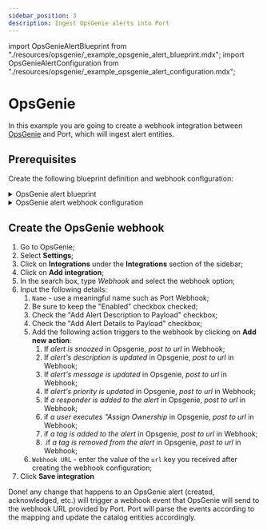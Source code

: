 ```yaml
---
sidebar_position: 3
description: Ingest OpsGenie alerts into Port
---
```


import OpsGenieAlertBlueprint from "./resources/opsgenie/\_example_opsgenie_alert_blueprint.mdx";
import OpsGenieAlertConfiguration from "./resources/opsgenie/\_example_opsgenie_alert_configuration.mdx";

# OpsGenie

In this example you are going to create a webhook integration between [OpsGenie](https://www.atlassian.com/software/opsgenie) and Port, which will ingest alert entities.

## Prerequisites

Create the following blueprint definition and webhook configuration:

<details>
<summary>OpsGenie alert blueprint</summary>

<OpsGenieAlertBlueprint/>

</details>

<details>
<summary>OpsGenie alert webhook configuration</summary>

<OpsGenieAlertConfiguration/>

</details>

## Create the OpsGenie webhook

1. Go to OpsGenie;
2. Select **Settings**;
3. Click on **Integrations** under the **Integrations** section of the sidebar;
4. Click on **Add integration**;
5. In the search box, type _Webhook_ and select the webhook option;
6. Input the following details:
   1. `Name` - use a meaningful name such as Port Webhook;
   2. Be sure to keep the "Enabled" checkbox checked;
   3. Check the "Add Alert Description to Payload" checkbox;
   4. Check the "Add Alert Details to Payload" checkbox;
   5. Add the following action triggers to the webhook by clicking on **Add new action**:
      1. If _alert is snoozed_ in Opsgenie, _post to url_ in Webhook;
      2. If _alert's description is updated_ in Opsgenie, _post to url_ in Webhook;
      3. If _alert's message is updated_ in Opsgenie, _post to url_ in Webhook;
      4. If _alert's priority is updated_ in Opsgenie, _post to url_ in Webhook;
      5. If _a responder is added to the alert_ in Opsgenie, _post to url_ in Webhook;
      6. if _a user executes "Assign Ownership_ in Opsgenie, _post to url_ in Webhook;
      7. if _a tag is added to the alert_ in Opsgenie, _post to url_ in Webhook;
      8. .if _a tag is removed from the alert_ in Opsgenie, _post to url_ in Webhook;
   6. `Webhook URL` - enter the value of the `url` key you received after creating the webhook configuration;
7. Click **Save integration**

Done! any change that happens to an OpsGenie alert (created, acknowledged, etc.) will trigger a webhook event that OpsGenie will send to the webhook URL provided by Port. Port will parse the events according to the mapping and update the catalog entities accordingly.
